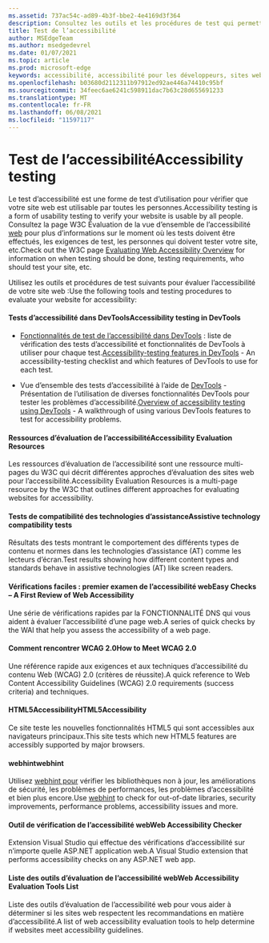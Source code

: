 ```yaml
---
ms.assetid: 737ac54c-ad89-4b3f-bbe2-4e4169d3f364
description: Consultez les outils et les procédures de test qui permettent d’évaluer l’accessibilité d’un site web.
title: Test de l’accessibilité
author: MSEdgeTeam
ms.author: msedgedevrel
ms.date: 01/07/2021
ms.topic: article
ms.prod: microsoft-edge
keywords: accessibilité, accessibilité pour les développeurs, sites web accessibles, edge, développement web, ARIA, développeur, UIA, UI Automation
ms.openlocfilehash: b03680d2112311b97912ed92ae446a74410c95bf
ms.sourcegitcommit: 34feec6ae6241c598911dac7b63c28d655691233
ms.translationtype: MT
ms.contentlocale: fr-FR
ms.lasthandoff: 06/08/2021
ms.locfileid: "11597117"
---
```

# <a name="accessibility-testing"></a><span data-ttu-id="1ef52-104">Test de l’accessibilité</span><span class="sxs-lookup"><span data-stu-id="1ef52-104">Accessibility testing</span></span>  

<span data-ttu-id="1ef52-105">Le test d’accessibilité est une forme de test d’utilisation pour vérifier que votre site web est utilisable par toutes les personnes.</span><span class="sxs-lookup"><span data-stu-id="1ef52-105">Accessibility testing is a form of usability testing to verify your website is usable by all people.</span></span> <span data-ttu-id="1ef52-106">Consultez la page W3C Évaluation de la vue d’ensemble de l’accessibilité [web](https://www.w3.org/WAI/test-evaluate) pour plus d’informations sur le moment où les tests doivent être effectués, les exigences de test, les personnes qui doivent tester votre site, etc.</span><span class="sxs-lookup"><span data-stu-id="1ef52-106">Check out the W3C page [Evaluating Web Accessibility Overview](https://www.w3.org/WAI/test-evaluate) for information on when testing should be done, testing requirements, who should test your site, etc.</span></span>

<span data-ttu-id="1ef52-107">Utilisez les outils et procédures de test suivants pour évaluer l’accessibilité de votre site web :</span><span class="sxs-lookup"><span data-stu-id="1ef52-107">Use the following tools and testing procedures to evaluate your website for accessibility:</span></span>

#### <a name="accessibility-testing-in-devtools"></a><span data-ttu-id="1ef52-108">Tests d’accessibilité dans DevTools</span><span class="sxs-lookup"><span data-stu-id="1ef52-108">Accessibility testing in DevTools</span></span>

*   <span data-ttu-id="1ef52-109">[Fonctionnalités de test de l’accessibilité dans DevTools][DevtoolsAccessibilityReference] : liste de vérification des tests d’accessibilité et fonctionnalités de DevTools à utiliser pour chaque test.</span><span class="sxs-lookup"><span data-stu-id="1ef52-109">[Accessibility-testing features in DevTools][DevtoolsAccessibilityReference] - An accessibility-testing checklist and which features of DevTools to use for each test.</span></span>

*   <span data-ttu-id="1ef52-110">Vue d’ensemble des tests d’accessibilité à l’aide de [DevTools][DevtoolsAccessibilityAccessibilitytestingindevtools] - Présentation de l’utilisation de diverses fonctionnalités DevTools pour tester les problèmes d’accessibilité.</span><span class="sxs-lookup"><span data-stu-id="1ef52-110">[Overview of accessibility testing using DevTools][DevtoolsAccessibilityAccessibilitytestingindevtools] - A walkthrough of using various DevTools features to test for accessibility problems.</span></span>

#### [<a name="accessibility-evaluation-resources"></a><span data-ttu-id="1ef52-111">Ressources d’évaluation de l’accessibilité</span><span class="sxs-lookup"><span data-stu-id="1ef52-111">Accessibility Evaluation Resources</span></span>](https://www.w3.org/WAI/eval/Overview.html)  

<span data-ttu-id="1ef52-112">Les ressources d’évaluation de l’accessibilité sont une ressource multi-pages du W3C qui décrit différentes approches d’évaluation des sites web pour l’accessibilité.</span><span class="sxs-lookup"><span data-stu-id="1ef52-112">Accessibility Evaluation Resources is a multi-page resource by the W3C that outlines different approaches for evaluating websites for accessibility.</span></span>

#### [<a name="assistive-technology-compatibility-tests"></a><span data-ttu-id="1ef52-113">Tests de compatibilité des technologies d’assistance</span><span class="sxs-lookup"><span data-stu-id="1ef52-113">Assistive technology compatibility tests</span></span>](http://www.powermapper.com/tests)  

<span data-ttu-id="1ef52-114">Résultats des tests montrant le comportement des différents types de contenu et normes dans les technologies d’assistance (AT) comme les lecteurs d’écran.</span><span class="sxs-lookup"><span data-stu-id="1ef52-114">Test results showing how different content types and standards behave in assistive technologies (AT) like screen readers.</span></span>

#### [<a name="easy-checks--a-first-review-of-web-accessibility"></a><span data-ttu-id="1ef52-115">Vérifications faciles : premier examen de l’accessibilité web</span><span class="sxs-lookup"><span data-stu-id="1ef52-115">Easy Checks – A First Review of Web Accessibility</span></span>](https://www.w3.org/WAI/eval/preliminary.html)  

<span data-ttu-id="1ef52-116">Une série de vérifications rapides par la FONCTIONNALITÉ DNS qui vous aident à évaluer l’accessibilité d’une page web.</span><span class="sxs-lookup"><span data-stu-id="1ef52-116">A series of quick checks by the WAI that help you assess the accessibility of a web page.</span></span>

#### [<a name="how-to-meet-wcag-20"></a><span data-ttu-id="1ef52-117">Comment rencontrer WCAG 2.0</span><span class="sxs-lookup"><span data-stu-id="1ef52-117">How to Meet WCAG 2.0</span></span>](https://www.w3.org/WAI/WCAG20/quickref)  

<span data-ttu-id="1ef52-118">Une référence rapide aux exigences et aux techniques d’accessibilité du contenu Web \(WCAG\) 2.0 (critères de réussite).</span><span class="sxs-lookup"><span data-stu-id="1ef52-118">A quick reference to Web Content Accessibility Guidelines \(WCAG\) 2.0 requirements (success criteria) and techniques.</span></span>

#### [<a name="html5accessibility"></a><span data-ttu-id="1ef52-119">HTML5Accessibility</span><span class="sxs-lookup"><span data-stu-id="1ef52-119">HTML5Accessibility</span></span>](https://html5accessibility.com)  

<span data-ttu-id="1ef52-120">Ce site teste les nouvelles fonctionnalités HTML5 qui sont accessibles aux navigateurs principaux.</span><span class="sxs-lookup"><span data-stu-id="1ef52-120">This site tests which new HTML5 features are accessibly supported by major browsers.</span></span> 

#### [<a name="webhint"></a><span data-ttu-id="1ef52-121">webhint</span><span class="sxs-lookup"><span data-stu-id="1ef52-121">webhint</span></span>](https://webhint.io)  

<span data-ttu-id="1ef52-122">Utilisez [webhint pour](https://webhint.io/) vérifier les bibliothèques non à jour, les améliorations de sécurité, les problèmes de performances, les problèmes d’accessibilité et bien plus encore.</span><span class="sxs-lookup"><span data-stu-id="1ef52-122">Use [webhint](https://webhint.io/) to check for out-of-date libraries, security improvements, performance problems, accessibility issues and more.</span></span>

#### [<a name="web-accessibility-checker"></a><span data-ttu-id="1ef52-123">Outil de vérification de l’accessibilité web</span><span class="sxs-lookup"><span data-stu-id="1ef52-123">Web Accessibility Checker</span></span>](https://visualstudiogallery.msdn.microsoft.com/3aabefab-1681-4fea-8f95-6a62e2f0f1ec)  

<span data-ttu-id="1ef52-124">Extension Visual Studio qui effectue des vérifications d’accessibilité sur n’importe quelle ASP.NET application web.</span><span class="sxs-lookup"><span data-stu-id="1ef52-124">A Visual Studio extension that performs accessibility checks on any ASP.NET web app.</span></span>

#### [<a name="web-accessibility-evaluation-tools-list"></a><span data-ttu-id="1ef52-125">Liste des outils d’évaluation de l’accessibilité web</span><span class="sxs-lookup"><span data-stu-id="1ef52-125">Web Accessibility Evaluation Tools List</span></span>](https://www.w3.org/WAI/ER/tools/index.html)  

<span data-ttu-id="1ef52-126">Liste des outils d’évaluation de l’accessibilité web pour vous aider à déterminer si les sites web respectent les recommandations en matière d’accessibilité.</span><span class="sxs-lookup"><span data-stu-id="1ef52-126">A list of web accessibility evaluation tools to help determine if websites meet accessibility guidelines.</span></span>

<!-- links: -->

[DevtoolsAccessibilityAccessibilitytestingindevtools]: ../devtools-guide-chromium/accessibility/accessibility-testing-in-devtools.md "Vue d’ensemble des tests d’accessibilité à l’aide de DevTools | Documents Microsoft"
[DevtoolsAccessibilityReference]: ../devtools-guide-chromium/accessibility/reference.md "Fonctionnalités de test de l’accessibilité dans DevTools | Documents Microsoft"
